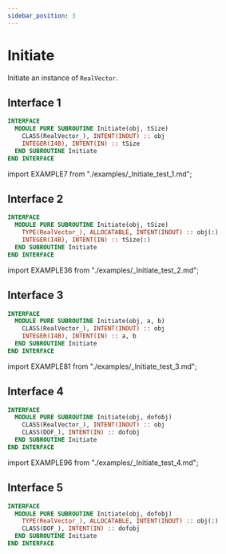 ```yaml
---
sidebar_position: 3
---
```


# Initiate

<!-- markdownlint-disable MD041 MD013 MD033 MD012 -->

Initiate an instance of `RealVector`.

## Interface 1

<Tabs>
<TabItem value="interface" label="Interface" default>

```fortran
INTERFACE
  MODULE PURE SUBROUTINE Initiate(obj, tSize)
    CLASS(RealVector_), INTENT(INOUT) :: obj
    INTEGER(I4B), INTENT(IN) :: tSize
  END SUBROUTINE Initiate
END INTERFACE
```

</TabItem>

<TabItem value="example" label="️See example">

import EXAMPLE7 from "./examples/_Initiate_test_1.md";

<EXAMPLE7 />

</TabItem>

<TabItem value="close" label="↢ close">

</TabItem>
</Tabs>

## Interface 2

<Tabs>
<TabItem value="interface" label="Interface" default>

```fortran
INTERFACE
  MODULE PURE SUBROUTINE Initiate(obj, tSize)
    TYPE(RealVector_), ALLOCATABLE, INTENT(INOUT) :: obj(:)
    INTEGER(I4B), INTENT(IN) :: tSize(:)
  END SUBROUTINE Initiate
END INTERFACE
```

</TabItem>

<TabItem value="example" label="️See example">

import EXAMPLE36 from "./examples/_Initiate_test_2.md";

<EXAMPLE36 />

</TabItem>

<TabItem value="close" label="↢  close">

</TabItem>
</Tabs>

## Interface 3

<Tabs>
<TabItem value="interface" label="Interface" default>

```fortran
INTERFACE
  MODULE PURE SUBROUTINE Initiate(obj, a, b)
    CLASS(RealVector_), INTENT(INOUT) :: obj
    INTEGER(I4B), INTENT(IN) :: a, b
  END SUBROUTINE Initiate
END INTERFACE
```

</TabItem>

<TabItem value="example" label="️See example">

import EXAMPLE81 from "./examples/_Initiate_test_3.md";

<EXAMPLE81 />

</TabItem>

<TabItem value="close" label="↢ close">

</TabItem>
</Tabs>

## Interface 4

<Tabs>
<TabItem value="interface" label="Interface" default>

```fortran
INTERFACE
  MODULE PURE SUBROUTINE Initiate(obj, dofobj)
    CLASS(RealVector_), INTENT(INOUT) :: obj
    CLASS(DOF_), INTENT(IN) :: dofobj
  END SUBROUTINE Initiate
END INTERFACE
```

</TabItem>

<TabItem value="example" label="️See example">

import EXAMPLE96 from "./examples/_Initiate_test_4.md";

<EXAMPLE96 />

</TabItem>

<TabItem value="close" label="↢ Close">

</TabItem>
</Tabs>

## Interface 5

<Tabs>
<TabItem value="interface" label="Interface" default>

```fortran
INTERFACE
  MODULE PURE SUBROUTINE Initiate(obj, dofobj)
    TYPE(RealVector_), ALLOCATABLE, INTENT(INOUT) :: obj(:)
    CLASS(DOF_), INTENT(IN) :: dofobj
  END SUBROUTINE Initiate
END INTERFACE
```

</TabItem>

<TabItem value="close" label="↢ close">

</TabItem>
</Tabs>
